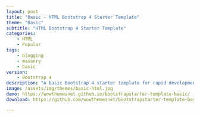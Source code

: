```yaml
---
layout: post
title: "Basic - HTML Bootstrap 4 Starter Template"
theme: "Basic"
subtitle: "HTML Bootstrap 4 Starter Template"
categories:
    - HTML
    - Popular
tags: 
    - blogging
    - masonry
	- basic
version:
    - Bootstrap 4
description: "A basic Bootstrap 4 starter template for rapid development."
image: /assets/img/themes/basic-html.jpg
demo: https://wowthemesnet.github.io/bootstrapstarter-template-basic/
download: https://github.com/wowthemesnet/bootstrapstarter-template-basic/archive/master.zip

---
```

